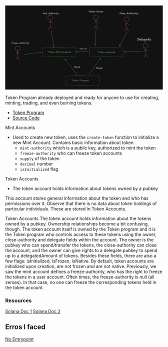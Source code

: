 ![Relationships between accounts](./banner.png)

Token Program already deployed and ready for anyone to use for creating, minting, trading, and even burning tokens.
- [Token Program](https://spl.solana.com/token)
- [Source Code](https://github.com/solana-program/token)



Mint Accounts 
- Used to create new token, uses the `create-token` function to initialize a new Mint Account. Contains basic information about token 
    - `mint-authority` which is a public key, authorized to mint the token
    - `freeze-authority` who can freeze token accounts
    - `supply` of the token
    - `decimal` number
    - `isInitialized` flag 

Token Accounts
- The token account holds information about tokens owned by a pubkey

This account stores general information about the token and who has permissions over it. Observe that there is no data about token holdings of particular individuals. These are stored in Token Accounts.

Token Accounts
The token account holds information about the tokens owned by a pubkey. Ownership relationships become a bit confusing, though. The token account itself is owned by the Token program and it is the Token program who controls access to these tokens using the owner, close-authority and delegate fields within the account. The owner is the pubkey who can spend/transfer the tokens, the close-authority can close the account, and the owner can give rights to a delegate pubkey to spend up to a delegatedAmount of tokens. Besides these fields, there are also a few flags: isInitialized, isFrozen, isNative. By default, token accounts are initialized upon creation, are not frozen and are not native. Previously, we saw the mint account defines a freeze-authority, who has the right to freeze the tokens in a user account. Often times, the freeze-authority is null (all zeroes). In that case, no one can freeze the corresponding tokens held in the token account.

### Resources 
[Solana Doc 1](https://solana.com/pt/developers/courses/tokens-and-nfts/token-program)
[Solana Doc 2](https://spl.solana.com/token)

## Erros I faced
[No Entrypoint](https://solana.stackexchange.com/questions/14899/getting-build-error-the-global-allocator-in-spl-token-conflicts-with-globa)
